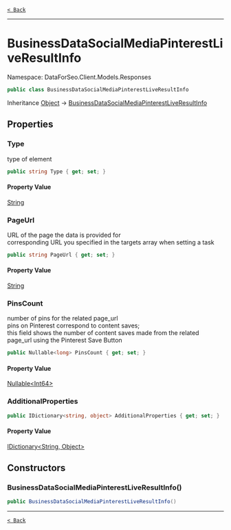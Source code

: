 [`< Back`](./)

---

# BusinessDataSocialMediaPinterestLiveResultInfo

Namespace: DataForSeo.Client.Models.Responses

```csharp
public class BusinessDataSocialMediaPinterestLiveResultInfo
```

Inheritance [Object](https://docs.microsoft.com/en-us/dotnet/api/system.object) → [BusinessDataSocialMediaPinterestLiveResultInfo](./dataforseo.client.models.responses.businessdatasocialmediapinterestliveresultinfo)

## Properties

### **Type**

type of element

```csharp
public string Type { get; set; }
```

#### Property Value

[String](https://docs.microsoft.com/en-us/dotnet/api/system.string)<br>

### **PageUrl**

URL of the page the data is provided for
 <br>corresponding URL you specified in the targets array when setting a task

```csharp
public string PageUrl { get; set; }
```

#### Property Value

[String](https://docs.microsoft.com/en-us/dotnet/api/system.string)<br>

### **PinsCount**

number of pins for the related page_url
 <br>pins on Pinterest correspond to content saves;
 <br>this field shows the number of content saves made from the related page_url using the Pinterest Save Button

```csharp
public Nullable<long> PinsCount { get; set; }
```

#### Property Value

[Nullable&lt;Int64&gt;](https://docs.microsoft.com/en-us/dotnet/api/system.nullable-1)<br>

### **AdditionalProperties**

```csharp
public IDictionary<string, object> AdditionalProperties { get; set; }
```

#### Property Value

[IDictionary&lt;String, Object&gt;](https://docs.microsoft.com/en-us/dotnet/api/system.collections.generic.idictionary-2)<br>

## Constructors

### **BusinessDataSocialMediaPinterestLiveResultInfo()**

```csharp
public BusinessDataSocialMediaPinterestLiveResultInfo()
```

---

[`< Back`](./)

